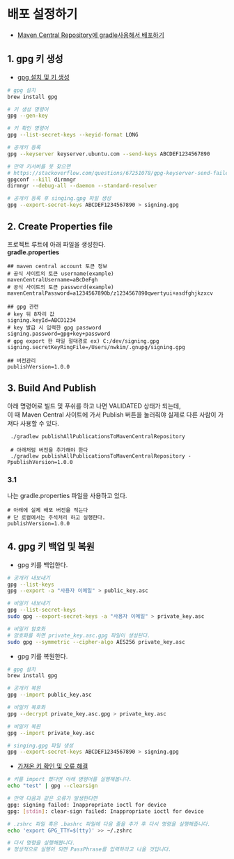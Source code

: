 # 배포 설정하기 

- [Maven Central Repository에 gradle사용해서 배포하기](https://dami97.tistory.com/36)

## 1. gpg 키 생성

- [gpg 설치 및 키 생성](https://mangkyu.tistory.com/237)

```bash
# gpg 설치
brew install gpg

# 키 생성 명령어
gpg --gen-key

# 키 확인 명령어
gpg --list-secret-keys --keyid-format LONG

# 공개키 등록
gpg --keyserver keyserver.ubuntu.com --send-keys ABCDEF1234567890

# 만약 키서버를 못 찾으면
# https://stackoverflow.com/questions/67251078/gpg-keyserver-send-failed-no-keyserver-available-when-sending-to-hkp-pool 
gpgconf --kill dirmngr
dirmngr --debug-all --daemon --standard-resolver

# 공개키 등록 후 singing.gpg 파일 생성
gpg --export-secret-keys ABCDEF1234567890 > signing.gpg
```

## 2. Create Properties file 
프로젝트 루트에 아래 파일을 생성한다.
<br/>
**gradle.properties**
```properties
## maven central account 토큰 정보
# 공식 사이트의 토큰 username(example)
mavenCentralUsername=aBcDeFgh
# 공식 사이트의 토큰 password(example)
mavenCentralPassword=a1234567890b/z1234567890qwertyui+asdfghjkzxcv

## gpg 관련
# key 뒤 8자리 값
signing.keyId=ABCD1234
# key 발급 시 입력한 gpg password
signing.password=gpg+key+password
# gpg export 한 파일 절대경로 ex) C:/dev/signing.gpg
signing.secretKeyRingFile=/Users/nwkim/.gnupg/signing.gpg

## 버전관리
publishVersion=1.0.0
```

## 3. Build And Publish
아래 명령어로 빌드 및 푸쉬를 하고 나면 VALIDATED 상태가 되는데, 
<br/>
이 때 Maven Central 사이트에 가서 Publish 버튼을 눌러줘야 실제로 다른 사람이 가져다 사용할 수 있다.
```shell
 ./gradlew publishAllPublicationsToMavenCentralRepository
 
 # 아래처럼 버전을 추가해야 한다
 ./gradlew publishAllPublicationsToMavenCentralRepository -PpublishVersion=1.0.0
```

### 3.1
나는 gradle.properties 파일을 사용하고 있다.
```properties
# 아래에 실제 배포 버전을 적는다
# 단 로컬에서는 주석처리 하고 실행한다. 
publishVersion=1.0.0
```

## 4. gpg 키 백업 및 복원

- gpg 키를 백업한다.
```bash
# 공개키 내보내기
gpg --list-keys
gpg --export -a "사용자 이메일" > public_key.asc

# 비밀키 내보내기
gpg --list-secret-keys
sudo gpg --export-secret-keys -a "사용자 이메일" > private_key.asc

# 비밀키 암호화
# 암호화를 하면 private_key.asc.gpg 파일이 생성된다.
sudo gpg --symmetric --cipher-algo AES256 private_key.asc

```

- gpg 키를 복원한다.
```bash
# gpg 설치
brew install gpg

# 공개키 복원
gpg --import public_key.asc

# 비밀키 복호화
gpg --decrypt private_key.asc.gpg > private_key.asc

# 비밀키 복원
gpg --import private_key.asc

# singing.gpg 파일 생성
gpg --export-secret-keys ABCDEF1234567890 > signing.gpg
```

- [가져온 키 확인 및 오류 해결](https://rainbow-flavor.tistory.com/11)
```bash
# 키를 import 했다면 아래 명령어를 실행해봅니다.
echo "test" | gpg --clearsign

# 만약 다음과 같은 오류가 발생한다면
gpg: signing failed: Inappropriate ioctl for device
gpg: [stdin]: clear-sign failed: Inappropriate ioctl for device

# .zshrc 파일 혹은 .bashrc 파일에 다음 줄을 추가 후 다시 명령을 실행해줍니다.
echo 'export GPG_TTY=$(tty)' >> ~/.zshrc

# 다시 명령을 실행해봅니다.
# 정상적으로 실행이 되면 PassPhrase를 입력하라고 나올 것입니다.
```


